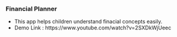 
### Financial Planner
<ul>
 <li>This app helps children understand finacial concepts easily.</li>
 <li>Demo Link : https://www.youtube.com/watch?v=2SXDkWjUeec</li>
</ul>
